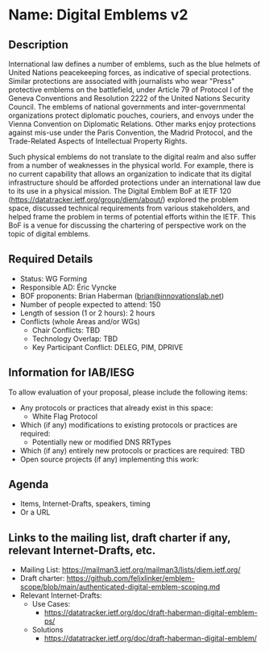 # Name: Digital Emblems v2
## Description 

International law defines a number of emblems, such as the blue
helmets of United Nations peacekeeping forces, as indicative of special protections.
Similar protections are associated with journalists who wear
"Press" protective emblems on the battlefield, under Article 79 of
Protocol I of the Geneva Conventions and Resolution 2222 of the
United Nations Security Council. The emblems of national governments
and inter-governmental organizations protect diplomatic pouches,
couriers, and envoys under the Vienna Convention on Diplomatic
Relations. Other marks enjoy protections against mis-use under the
Paris Convention, the Madrid Protocol, and the Trade-Related Aspects
of Intellectual Property Rights.

Such physical emblems do not translate to the digital realm and also
suffer from a number of weaknesses in the physical world.
For example, there is no current capability that allows an organization
to indicate that its digital infrastructure should be afforded
protections under an international law due to its use in a physical mission.
The Digital Emblem BoF at IETF 120 (https://datatracker.ietf.org/group/diem/about/)
explored the problem space, discussed technical requirements from various
stakeholders, and helped frame the problem in terms of potential efforts within the
IETF. This BoF is a venue for discussing the chartering of perspective work on the topic of digital emblems.

## Required Details
- Status: WG Forming
- Responsible AD: Éric Vyncke
- BOF proponents: Brian Haberman (brian@innovationslab.net)
- Number of people expected to attend: 150
- Length of session (1 or 2 hours): 2 hours
- Conflicts (whole Areas and/or WGs)
   - Chair Conflicts: TBD
   - Technology Overlap: TBD
   - Key Participant Conflict: DELEG, PIM, DPRIVE

## Information for IAB/IESG
To allow evaluation of your proposal, please include the following items:

- Any protocols or practices that already exist in this space:
  - White Flag Protocol
- Which (if any) modifications to existing protocols or practices are required:
  - Potentially new or modified DNS RRTypes
- Which (if any) entirely new protocols or practices are required: TBD
- Open source projects (if any) implementing this work:

## Agenda
   - Items, Internet-Drafts, speakers, timing
   - Or a URL

## Links to the mailing list, draft charter if any, relevant Internet-Drafts, etc.
   - Mailing List: https://mailman3.ietf.org/mailman3/lists/diem.ietf.org/
   - Draft charter: https://github.com/felixlinker/emblem-scope/blob/main/authenticated-digital-emblem-scoping.md
   - Relevant Internet-Drafts:
      - Use Cases:
         - https://datatracker.ietf.org/doc/draft-haberman-digital-emblem-ps/
      - Solutions
         - https://datatracker.ietf.org/doc/draft-haberman-digital-emblem/
